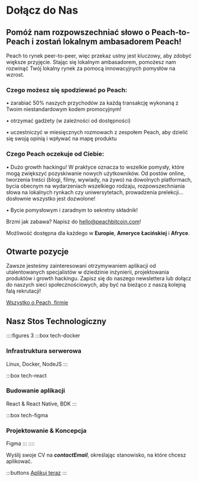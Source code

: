 # Dołącz do Nas

## Pomóż nam rozpowszechniać słowo o Peach-to-Peach i zostań lokalnym ambasadorem Peach!

Peach to rynek peer-to-peer, więc przekaz ustny jest kluczowy, aby zdobyć większe przyjęcie. Stając się lokalnym ambasadorem, pomożesz nam rozwinąć Twój lokalny rynek za pomocą innowacyjnych pomysłów na wzrost.

### Czego możesz się spodziewać po Peach:

• zarabiać 50% naszych przychodów za każdą transakcję wykonaną z Twoim niestandardowym kodem promocyjnym!

• otrzymać gadżety (w zależności od dostępności)

• uczestniczyć w miesięcznych rozmowach z zespołem Peach, aby dzielić się swoją opinią i wpływać na mapę produktu

### Czego Peach oczekuje od Ciebie:

• Dużo growth hackingu! W praktyce oznacza to wszelkie pomysły, które mogą zwiększyć pozyskiwanie nowych użytkowników. Od postów online, tworzenia treści (blogi, filmy, wywiady, na żywo) na dowolnych platformach, bycia obecnym na wydarzeniach wszelkiego rodzaju, rozpowszechniania słowa na lokalnych rynkach czy uniwersytetach, prowadzenia prelekcji… dosłownie wszystko jest dozwolone!

• Bycie pomysłowym i zaradnym to sekretny składnik!

Brzmi jak zabawa? Napisz do [hello@peachbitcoin.com](mailto:hello@peachbitcoin.com)!

Możliwość dostępna dla każdego w **Europie**, **Ameryce Łacińskiej** i **Afryce**.

## Otwarte pozycje

<!--
::::figures 3
:::box tech-peach
### Backend Developer
:::

:::box tech-peach
### Frontend Developer
:::

:::box tech-peach
### Product Designer
:::

:::box tech-peach
### Regional Growth Hacker

Marketing manager
:::

:::box tech-peach
### Local market growth hacker

UK, Germany, Spain and Italy
:::

:::box tech-peach
### Content Creator

Instagram / Tik Tok
:::

:::box tech-peach
### Product Manager
:::
::::

Inne interesujące umiejętności? Daj nam znać!
-->

Zawsze jesteśmy zainteresowani otrzymywaniem aplikacji od utalentowanych specjalistów w dziedzinie inżynierii, projektowania produktów i growth hackingu. Zapisz się do naszego newslettera lub dołącz do naszych sieci społecznościowych, aby być na bieżąco z naszą kolejną falą rekrutacji!

[Wszystko o Peach, firmie](/blog/all-about-peach-the-company/)

## Nasz Stos Technologiczny

::::figures 3
:::box tech-docker

### Infrastruktura serwerowa

Linux, Docker, NodeJS
:::

:::box tech-react

### Budowanie aplikacji

React & React Native, BDK
:::

:::box tech-figma

### Projektowanie & Koncepcja

Figma
:::
::::

Wyślij swoje CV na **$contactEmail$**, określając stanowisko, na które chcesz aplikować.

:::buttons
[Aplikuj teraz](mailto:$contactEmail$)
:::
